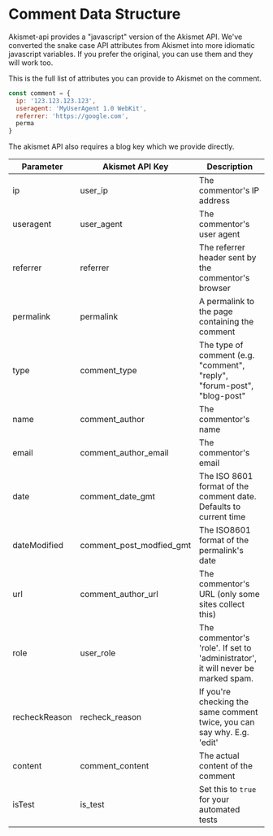 Comment Data Structure
======================

Akismet-api provides a "javascript" version of the Akismet API. We've converted the snake case
API attributes from Akismet into more idiomatic javascript variables. If you prefer 
the original, you can use them and they will work too.

This is the full list of attributes you can provide to Akismet on the comment.

```javascript
const comment = {
  ip: '123.123.123.123',
  useragent: 'MyUserAgent 1.0 WebKit',
  referrer: 'https://google.com',
  perma
}
```

The akismet API also requires a blog key which we provide directly.


| Parameter | Akismet API Key | Description |
| --- | --- | --- |
| ip | user_ip | The commentor's IP address |
| useragent | user_agent | The commentor's user agent |
| referrer| referrer | The referrer header sent by the commentor's browser |
| permalink | permalink | A permalink to the page containing the comment | 
| type| comment_type | The type of comment (e.g. "comment", "reply", "forum-post", "blog-post" |
| name | comment_author | The commentor's name |
| email | comment_author_email | The commentor's email |
| date | comment_date_gmt | The ISO 8601 format of the comment date. Defaults to current time |
| dateModified | comment_post_modfied_gmt | The ISO8601 format of the permalink's date |
| url | comment_author_url | The commentor's URL (only some sites collect this) |
| role | user_role | The commentor's 'role'. If set to 'administrator', it will never be marked spam. |
| recheckReason | recheck_reason | If you're checking the same comment twice, you can say why. E.g. 'edit' |
| content | comment_content | The actual content of the comment |
| isTest | is_test | Set this to `true` for your automated tests |
